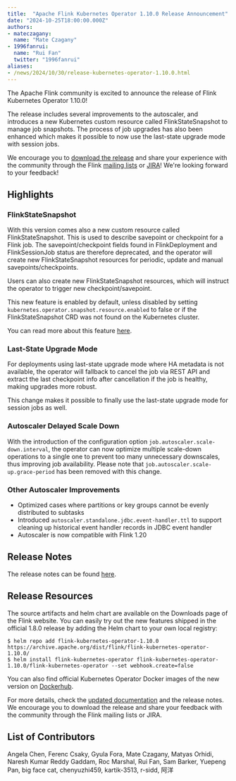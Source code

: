 ```yaml
---
title:  "Apache Flink Kubernetes Operator 1.10.0 Release Announcement"
date: "2024-10-25T18:00:00.000Z"
authors:
- mateczagany:
  name: "Mate Czagany"
- 1996fanrui:
  name: "Rui Fan"
  twitter: "1996fanrui"
aliases:
- /news/2024/10/30/release-kubernetes-operator-1.10.0.html
---
```


The Apache Flink community is excited to announce the release of Flink Kubernetes Operator 1.10.0!

The release includes several improvements to the autoscaler, and introduces a new Kubernetes custom resource called FlinkStateSnapshot to manage job snapshots.
The process of job upgrades has also been enhanced which makes it possible to now use the last-state upgrade mode with session jobs.

We encourage you to [download the release](https://flink.apache.org/downloads.html) and share your experience with the
community through the Flink [mailing lists](https://flink.apache.org/community.html#mailing-lists) or
[JIRA](https://issues.apache.org/jira/browse/flink)! We're looking forward to your feedback!

## Highlights

### FlinkStateSnapshot

With this version comes also a new custom resource called FlinkStateSnapshot. 
This is used to describe savepoint or checkpoint for a Flink job. 
The savepoint/checkpoint fields found in FlinkDeployment and FlinkSessionJob status are therefore deprecated, and the operator will create new FlinkStateSnapshot resources for periodic, update and manual savepoints/checkpoints.

Users can also create new FlinkStateSnapshot resources, which will instruct the operator to trigger new checkpoint/savepoint.

This new feature is enabled by default, unless disabled by setting `kubernetes.operator.snapshot.resource.enabled` to false or if the FlinkStateSnapshot CRD was not found on the Kubernetes cluster.

You can read more about this feature [here](https://nightlies.apache.org/flink/flink-kubernetes-operator-docs-release-1.10/docs/custom-resource/snapshots/).


### Last-State Upgrade Mode

For deployments using last-state upgrade mode where HA metadata is not available, the operator will fallback to cancel the job via REST API and extract the last checkpoint info after cancellation if the job is healthy, making upgrades more robust.

This change makes it possible to finally use the last-state upgrade mode for session jobs as well.


### Autoscaler Delayed Scale Down

With the introduction of the configuration option `job.autoscaler.scale-down.interval`, the operator can now optimize multiple scale-down operations to a single one to prevent too many unnecessary downscales, thus improving job availability.
Please note that `job.autoscaler.scale-up.grace-period` has been removed with this change.


### Other Autoscaler Improvements
- Optimized cases where partitions or key groups cannot be evenly distributed to subtasks
- Introduced `autoscaler.standalone.jdbc.event-handler.ttl` to support cleaning up historical event handler records in JDBC event handler
- Autoscaler is now compatible with Flink 1.20


## Release Notes

The release notes can be found [here](https://issues.apache.org/jira/secure/ReleaseNote.jspa?projectId=12315522&version=12354833).

## Release Resources

The source artifacts and helm chart are available on the Downloads page of the Flink website. You can easily try out the new features shipped in the official 1.8.0 release by adding the Helm chart to your own local registry:

```
$ helm repo add flink-kubernetes-operator-1.10.0 https://archive.apache.org/dist/flink/flink-kubernetes-operator-1.10.0/
$ helm install flink-kubernetes-operator flink-kubernetes-operator-1.10.0/flink-kubernetes-operator --set webhook.create=false
```

You can also find official Kubernetes Operator Docker images of the new version on [Dockerhub](https://hub.docker.com/r/apache/flink-kubernetes-operator).

For more details, check the [updated documentation](https://nightlies.apache.org/flink/flink-kubernetes-operator-docs-release-1.10/) and the release notes. We encourage you to download the release and share your feedback with the community through the Flink mailing lists or JIRA.

## List of Contributors

Angela Chen, Ferenc Csaky, Gyula Fora, Mate Czagany, Matyas Orhidi, Naresh Kumar Reddy Gaddam,
Roc Marshal, Rui Fan, Sam Barker, Yuepeng Pan, big face cat, chenyuzhi459, kartik-3513,
r-sidd, 阿洋


